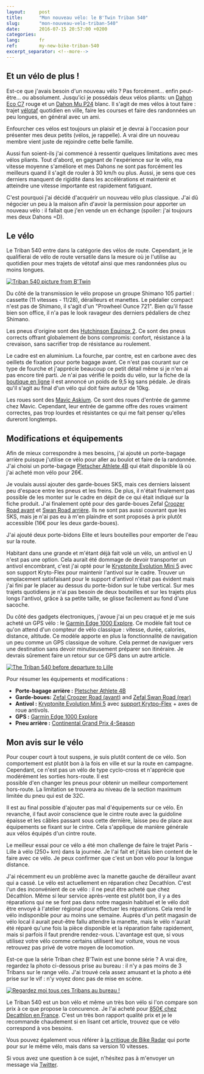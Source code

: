 ```yaml
---
layout:     post
title:      "Mon nouveau vélo: le B'Twin Triban 540"
slug:       "mon-nouveau-velo-triban-540"
date:       2016-07-15 20:57:00 +0200
categories:
lang:       fr
ref:        my-new-bike-triban-540
excerpt_separator: <!--more-->
---
```


## Et un vélo de plus ! 

Est-ce que j'avais besoin d'un nouveau vélo ? Pas forcément... enfin peut-être... ou absolument. Jusqu'ici je possédais deux 
vélos pliants: un [Dahon Eco C7](http://dahon.com/bikes/eco-c7/) rouge et un [Dahon Mu P24](http://dahon.com/bikes/mu-p24/) blanc. 
Il s'agit de mes vélos à tout faire : trajet [vélotaf](http://forum.velotaf.com) quotidien en ville, faire les courses et faire des
randonnées un peu longues, en général avec un ami.  
<!--more-->

Enfourcher ces vélos est toujours un plaisir et je devrai à l'occasion pour présenter mes deux petits (vélos, je rappelle). 
A vrai dire un nouveau membre vient juste de rejoindre cette belle famille. 

Aussi fun soient-ils j'ai commencé à ressentir quelques limitations avec mes vélos pliants. Tout d'abord, en gagnant de l'expérience sur 
le vélo, ma vitesse moyenne s'améliore et mes Dahons ne sont pas forcément les meilleurs quand il s'agit de rouler à 30 km/h ou plus. 
Aussi, je sens que ces derniers manquent de rigidité dans les accélérations et maintenir et atteindre une vitesse importante est rapidement 
fatiguant. 

C'est pourquoi j'ai décidé d'acquérir un nouveau vélo plus classique. J'ai dû négocier un peu à la maison afin d'avoir la permission 
pour apporter un nouveau vélo : il fallait que j'en vende un en échange (spoiler: j'ai toujours mes deux Dahons =D).

## Le vélo

Le Triban 540 entre dans la catégorie des vélos de route. Cependant, je le qualifierai de vélo de route versatile dans la mesure où je l'utilise 
au quotidien pour mes trajets de vétotaf ainsi que mes randonnées plus ou moins longues. 

[![Triban 540 picture from B'Twin](/assets/2016-07-15-my-new-bike-triban-540/triban_540_official.jpg)](/assets/2016-07-15-my-new-bike-triban-540/triban_540_official.jpg)

Du côté de la transmission le vélo propose un groupe Shimano 105 partiel : cassette (11 vitesses - 11/28), dérailleurs et manettes. 
Le pédalier compact n'est pas de Shimano, il s'agit d'un "Prowheel Ounce 721". Bien qu'il fasse bien son office, il n'a pas le look ravageur des derniers 
pédaliers de chez Shimano.

Les pneus d'origine sont des [Hutchinson Equinox 2](http://www.hutchinsontires.com/en/road/28-equinox-2.html). Ce sont des pneus corrects offrant globalement de 
bons compromis: confort, résistance à la crevaison, sans sacrifier trop de résistance au roulement.

Le cadre est en aluminium. La fourche, par contre, est en carbone avec des oeillets de fixation pour porte bagage avant. Ce n'est pas courant sur ce type de fourche 
et j'apprécie beaucoup ce petit détail même si je n'en ai pas encore tiré parti. Je n'ai pas vérifié le poids du vélo, sur la fiche de la 
[boutique en ligne](http://www.decathlon.fr/velo-route-triban-540-id_8350480.html) il est annoncé un poids de 9,5 kg sans pédale. Je dirais qu'il s'agit au final d'un 
vélo qui doit faire autour de 10kg. 

Les roues sont des [Mavic Askium](http://www.mavic.co.uk/wheels-road-triathlon-aksium?). Ce sont des roues d'entrée de gamme chez Mavic. Cependant, leur entrée de gamme 
offre des roues vraiment correctes, pas trop lourdes et résistantes ce qui me fait penser qu'elles dureront longtemps. 

## Modifications et équipements

Afin de mieux correspondre à mes besoins, j'ai ajouté un porte-bagage arrière 
puisque j'utilise ce vélo pour aller au boulot et faire de la randonnée. 
J'ai choisi un porte-bagage [Pletscher Athlete 4B](https://www.pletscher.ch/index.php/en/products-en/carriers-en/standard-carriers-en) 
qui était disponible là où j'ai acheté mon vélo pour 26€.

Je voulais aussi ajouter des garde-boues SKS, mais ces derniers laissent peu d'espace entre les pneus et les freins. 
De plus, il n'était finalement pas possible de les monter sur le cadre en dépit de ce qui était indiqué sur la fiche 
produit. J'ai finalement opté pour des garde-boues Zefal [Croozer Road avant](http://www.zefal.com/fr/garde-boue-route/75-croozer-road.html) et 
[Swan Road arrière](http://www.zefal.com/fr/garde-boue-route/77-swan-road.html). 
Ils ne sont pas aussi couvrant que les SKS, mais je n'ai pas eu à m'en plaindre et sont proposés à 
prix plutôt accessible (16€ pour les deux garde-boues).

J'ai ajouté deux porte-bidons Elite et leurs bouteilles pour emporter de l'eau sur la route. 

Habitant dans une grande et m'étant déjà fait volé un vélo, un antivol en U n'est pas une option. Cela aurait été dommage de 
devoir transporter un antivol encombrant, c'est j'ai opté pour le 
[Kryptonite Evolution Mini 5](http://www.kryptonitelock.com/en/products/product-information/current-key/000983.html) 
avec son support Kryto-Flex pour maintenir l'antivol sur le cadre. Trouver un emplacement satisfaisant pour le support d'antivol 
n'était pas évident mais j'ai fini par le placer au dessus du porte-bidon sur le tube vertical. Sur mes trajets quotidiens je n'ai 
pas besoin de deux bouteilles et sur les trajets plus longs l'antivol, grâce à sa petite taille, se glisse facilement au fond d'une 
sacoche. 

Du côté des gadgets électroniques, j'avoue j'ai un peu craqué et je me suis acheté un GPS vélo : le 
[Garmin Edge 1000 Explore](https://buy.garmin.com/fr-FR/FR/sports-outdoor/velo/edge-explore-1000/prod522791.html). Ce modèle fait tout 
ce qu'on attend d'un compteur de vélo classique : vitesse, durée, calories, distance, altitude. Ce modèle apporte en plus la fonctionnalité 
de navigation un peu comme un GPS classique de voiture. Cela permet de naviguer vers une destination sans devoir minutieusement préparer son 
itinéraire. Je devrais sûrement faire un retour sur ce GPS dans un autre article.

[![The Triban 540 before departure to Lille](/assets/2016-07-15-my-new-bike-triban-540/triban-540-before-departure-to-lille-mini.jpg)](/assets/2016-07-15-my-new-bike-triban-540/triban-540-before-departure-to-lille.jpg)

Pour résumer les équipements et modifications : 

 * **Porte-bagage arrière :** [Pletscher Athlete 4B](https://www.pletscher.ch/index.php/en/products-en/carriers-en/standard-carriers-en) 
 * **Garde-boues:** [Zefal Croozer Road (avant)](http://www.zefal.com/fr/garde-boue-route/75-croozer-road.html) 
and [Zefal Swan Road (rear)](http://www.zefal.com/fr/garde-boue-route/77-swan-road.html)
 * **Antivol :** [Kryptonite Evolution Mini 5](http://www.kryptonitelock.com/en/products/product-information/current-key/000983.html) 
avec [support Krytpo-Flex](http://www.kryptonitelock.com/content/kryt-us/en/products/product-information/current-key/000730.html) + 
axes de roue antivols.
 * **GPS :** [Garmin Edge 1000 Explore](https://buy.garmin.com/fr-FR/FR/sports-outdoor/velo/edge-explore-1000/prod522791.html)
 * **Pneu arrière :** [Continental Grand Prix 4-Season ](http://www.continental-pneus.fr/velo/pneus/pneus-course/grand-prix-4-season)

## Mon avis sur le vélo

Pour couper court à tout suspens, je suis plutôt content de ce vélo. Son comportement est plutôt bon à la fois en ville et sur la route 
en campagne. Cependant, ce n'est pas un vélo de type cyclo-cross et n'apprécie que modérément les sorties hors-route. Il est  
possible d'en changer les pneus pour obtenir un meilleur comportement hors-route. La limitation se trouvera au niveau de la section maximum 
limitée du pneu qui est de 32C. 

Il est au final possible d'ajouter pas mal d'équipements sur ce vélo. En revanche, il faut avoir conscience que le cintre route avec la 
guidoline épaisse et les câbles passant sous cette dernière, laisse peu de place aux équipements se fixant sur le cintre. Cela s'applique 
de manière générale aux vélos équipés d'un cintre route.  

Le meilleur essai pour ce vélo a été mon challenge de faire le trajet Paris - Lille à vélo (250+ km) dans la journée. Je l'ai fait et j'étais 
bien content de le faire avec ce vélo. Je peux confirmer que c'est un bon vélo pour la longue distance. 

J'ai récemment eu un problème avec la manette gauche de dérailleur avant qui a cassé. Le vélo est actuellement en réparation chez Decathlon. 
C'est l'un des inconvénient de ce vélo : il ne peut être acheté que chez Décathlon. Même si leur service après-vente est plutôt bon, il y a 
des réparations qui ne se font pas dans notre magasin habituel et le vélo doit être envoyé à l'atelier régional pour effectuer les réparations. 
Cela rend le vélo indisponible pour au moins une semaine. Auprès d'un petit magasin de vélo local il aurait peut-être fallu attendre la 
manette, mais le vélo n'aurait été réparé qu'une fois la pièce disponible et la réparation faite rapidement, mais si parfois il faut prendre 
rendez-vous. L'avantage est que, si vous utilisez votre vélo comme certains utilisent leur voiture, vous ne vous retrouvez pas privé de votre 
moyen de locomotion. 

Est-ce que la série Triban chez B'Twin est une bonne série ? A vrai dire, regardez la photo ci-dessous prise au bureau : il n'y a pas moins 
de 3 Tribans sur le range vélo. J'ai trouvé cela assez amusant et la photo a été prise sur le vif : n'y voyez donc pas de mise en scène. 

[![Regardez moi tous ces Tribans au bureau !](/assets/2016-07-15-my-new-bike-triban-540/tribans_at_work_mini.jpg)](/assets/2016-07-15-my-new-bike-triban-540/tribans_at_work.jpg)

Le Triban 540 est un bon vélo et même un très bon vélo si l'on compare son prix à ce que propose la concurence. Je l'ai acheté pour 
[850€ chez Decathlon en France](http://www.decathlon.fr/velo-route-triban-540-id_8350480.html). C'est un très bon rapport qualité prix et je 
le recommande chaudement si en lisant cet article, trouvez que ce vélo correspond à vos besoins.

Vous pouvez également vous référer à [la critique de Bike Radar](http://www.bikeradar.com/road/gear/category/bikes/road/product/review-btwin-triban-540-49953/) 
qui porte pour sur le même vélo, mais dans sa version 10 vitesses. 

Si vous avez une question à ce sujet, n'hésitez pas à m'envoyer un message via 
[Twitter](https://twitter.com/Pj_Leward).